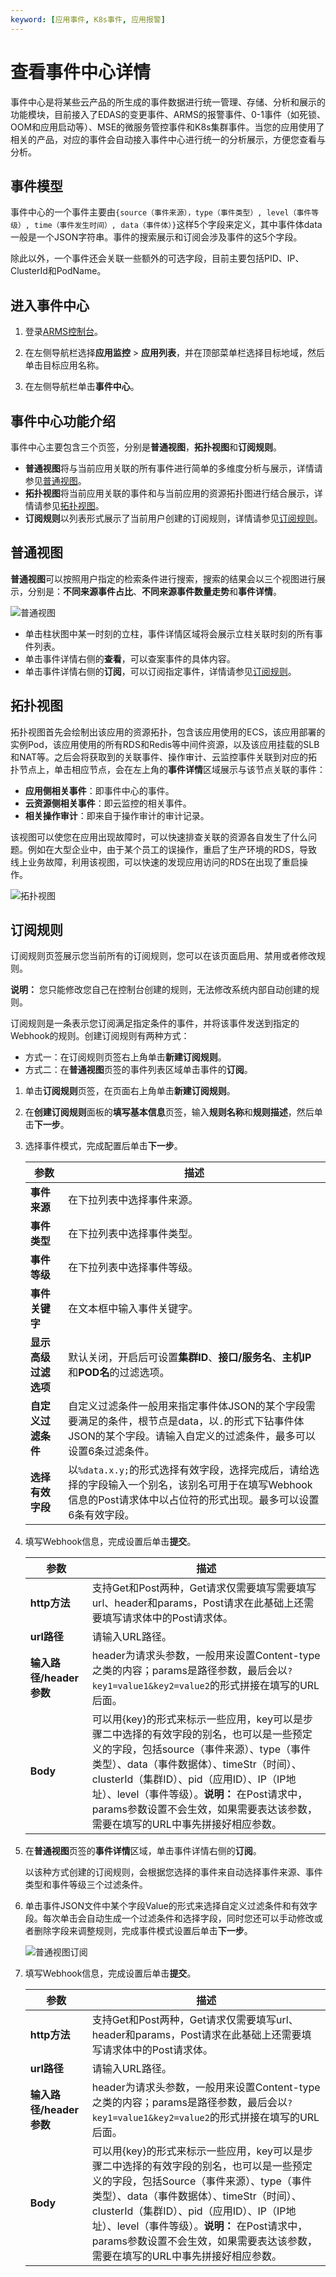 ```yaml
---
keyword: [应用事件, K8s事件, 应用报警]
---
```


# 查看事件中心详情

事件中心是将某些云产品的所生成的事件数据进行统一管理、存储、分析和展示的功能模块，目前接入了EDAS的变更事件、ARMS的报警事件、0-1事件（如死锁、OOM和应用启动等）、MSE的微服务管控事件和K8s集群事件。当您的应用使用了相关的产品，对应的事件会自动接入事件中心进行统一的分析展示，方便您查看与分析。

## 事件模型

事件中心的一个事件主要由`{source（事件来源），type（事件类型）, level（事件等级）, time（事件发生时间）, data（事件体）}`这样5个字段来定义，其中事件体data一般是一个JSON字符串。事件的搜索展示和订阅会涉及事件的这5个字段。

除此以外，一个事件还会关联一些额外的可选字段，目前主要包括PID、IP、ClusterId和PodName。

## 进入事件中心

1.  登录[ARMS控制台](https://arms-ap-southeast-1.console.aliyun.com/#/home)。

2.  在左侧导航栏选择**应用监控** \> **应用列表**，并在顶部菜单栏选择目标地域，然后单击目标应用名称。

3.  在左侧导航栏单击**事件中心**。


## 事件中心功能介绍

事件中心主要包含三个页签，分别是**普通视图**，**拓扑视图**和**订阅规则**。

-   **普通视图**将与当前应用关联的所有事件进行简单的多维度分析与展示，详情请参见[普通视图](#section_9xe_ve1_apw)。
-   **拓扑视图**将当前应用关联的事件和与当前应用的资源拓扑图进行结合展示，详情请参见[拓扑视图](#section_or4_auc_c2u)。
-   **订阅规则**以列表形式展示了当前用户创建的订阅规则，详情请参见[订阅规则](#section_qg6_2r4_452)。

## 普通视图

**普通视图**可以按照用户指定的检索条件进行搜索，搜索的结果会以三个视图进行展示，分别是：**不同来源事件占比**、**不同来源事件数量走势**和**事件详情**。

![普通视图](https://static-aliyun-doc.oss-cn-hangzhou.aliyuncs.com/assets/img/zh-CN/9170690061/p170186.png)

-   单击柱状图中某一时刻的立柱，事件详情区域将会展示立柱关联时刻的所有事件列表。
-   单击事件详情右侧的**查看**，可以查案事件的具体内容。
-   单击事件详情右侧的**订阅**，可以订阅指定事件，详情请参见[订阅规则](#section_qg6_2r4_452)。

## 拓扑视图

拓扑视图首先会绘制出该应用的资源拓扑，包含该应用使用的ECS，该应用部署的实例Pod，该应用使用的所有RDS和Redis等中间件资源，以及该应用挂载的SLB和NAT等。之后会将获取到的关联事件、操作审计、云监控事件关联到对应的拓扑节点上，单击相应节点，会在左上角的**事件详情**区域展示与该节点关联的事件：

-   **应用侧相关事件**：即事件中心的事件。
-   **云资源侧相关事件**：即云监控的相关事件。
-   **相关操作审计**：即来自于操作审计的审计记录。

该视图可以使您在应用出现故障时，可以快速排查关联的资源各自发生了什么问题。例如在大型企业中，由于某个员工的误操作，重启了生产环境的RDS，导致线上业务故障，利用该视图，可以快速的发现应用访问的RDS在出现了重启操作。

![拓扑视图](https://static-aliyun-doc.oss-cn-hangzhou.aliyuncs.com/assets/img/zh-CN/2915690061/p170187.png)

## 订阅规则

订阅规则页签展示您当前所有的订阅规则，您可以在该页面启用、禁用或者修改规则。

**说明：** 您只能修改您自己在控制台创建的规则，无法修改系统内部自动创建的规则。

订阅规则是一条表示您订阅满足指定条件的事件，并将该事件发送到指定的Webhook的规则。创建订阅规则有两种方式：

-   方式一：在订阅规则页签右上角单击**新建订阅规则**。
-   方式二：在**普通视图**页签的事件列表区域单击事件的**订阅**。



1.  单击**订阅规则**页签，在页面右上角单击**新建订阅规则**。

2.  在**创建订阅规则**面板的**填写基本信息**页签，输入**规则名称**和**规则描述**，然后单击**下一步**。

3.  选择事件模式，完成配置后单击**下一步**。

    |参数|描述|
    |--|--|
    |**事件来源**|在下拉列表中选择事件来源。|
    |**事件类型**|在下拉列表中选择事件类型。|
    |**事件等级**|在下拉列表中选择事件等级。|
    |**事件关键字**|在文本框中输入事件关键字。|
    |**显示高级过滤选项**|默认关闭，开启后可设置**集群ID**、**接口/服务名**、**主机IP**和**POD名**的过滤选项。|
    |**自定义过滤条件**|自定义过滤条件一般用来指定事件体JSON的某个字段需要满足的条件，根节点是data，以`.`的形式下钻事件体JSON的某个字段。请输入自定义的过滤条件，最多可以设置6条过滤条件。|
    |**选择有效字段**|以`%data.x.y;`的形式选择有效字段，选择完成后，请给选择的字段输入一个别名，该别名可用于在填写Webhook信息的Post请求体中以占位符的形式出现。最多可以设置6条有效字段。|

4.  填写Webhook信息，完成设置后单击**提交**。

    |参数|描述|
    |--|--|
    |**http方法**|支持Get和Post两种，Get请求仅需要填写需要填写url、header和params，Post请求在此基础上还需要填写请求体中的Post请求体。|
    |**url路径**|请输入URL路径。|
    |**输入路径/header参数**|header为请求头参数，一般用来设置Content-type之类的内容；params是路径参数，最后会以`?key1=value1&key2=value2`的形式拼接在填写的URL后面。|
    |**Body**|可以用\{key\}的形式来标示一些应用，key可以是步骤二中选择的有效字段的别名，也可以是一些预定义的字段，包括source（事件来源）、type（事件类型）、data（事件数据体）、timeStr（时间）、clusterId（集群ID）、pid（应用ID）、IP（IP地址）、level（事件等级）。**说明：** 在Post请求中，params参数设置不会生效，如果需要表达该参数，需要在填写的URL中事先拼接好相应参数。 |


1.  在**普通视图**页签的**事件详情**区域，单击事件详情右侧的**订阅**。

    以该种方式创建的订阅规则，会根据您选择的事件来自动选择事件来源、事件类型和事件等级三个过滤条件。

2.  单击事件JSON文件中某个字段Value的形式来选择自定义过滤条件和有效字段。每次单击会自动生成一个过滤条件和选择字段，同时您还可以手动修改或者删除字段来调整规则，完成事件模式设置后单击**下一步**。

    ![普通视图订阅](https://static-aliyun-doc.oss-cn-hangzhou.aliyuncs.com/assets/img/zh-CN/2915690061/p170188.png)

3.  填写Webhook信息，完成设置后单击**提交**。

    |参数|描述|
    |--|--|
    |**http方法**|支持Get和Post两种，Get请求仅需要填写url、header和params，Post请求在此基础上还需要填写请求体中的Post请求体。|
    |**url路径**|请输入URL路径。|
    |**输入路径/header参数**|header为请求头参数，一般用来设置Content-type之类的内容；params是路径参数，最后会以`?key1=value1&key2=value2`的形式拼接在填写的URL后面。|
    |**Body**|可以用\{key\}的形式来标示一些应用，key可以是步骤二中选择的有效字段的别名，也可以是一些预定义的字段，包括Source（事件来源）、type（事件类型）、data（事件数据体）、timeStr（时间）、clusterId（集群ID）、pid（应用ID）、IP（IP地址）、level（事件等级）。**说明：** 在Post请求中，params参数设置不会生效，如果需要表达该参数，需要在填写的URL中事先拼接好相应参数。 |


